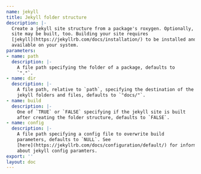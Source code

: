 ```yaml
---
name: jekyll
title: Jekyll folder structure
description: |-
  Create a jekyll site structure from a package's roxygen. Optionally, a
  site may be built, too. Building your site requires
  [jekyll](https://jekyllrb.com/docs/installation/) to be installed and
  available on your system.
parameters:
- name: path
  description: |-
    A file path specifying the folder of a package, defaults to
    `"."`.
- name: dir
  description: |-
    A file path, relative to `path`, specifying the destination of the
    jekyll folders and files, defaults to `"docs/"`.
- name: build
  description: |-
    One of `TRUE` or `FALSE` specifying if the jekyll site is built
    after creating the folder structure, defaults to `FALSE`.
- name: config
  description: |-
    A file path specifying a config file to overwrite build
    parameters, defaults to `NULL`. See
    [here](https://jekyllrb.com/docs/configuration/default/) for information
    about jekyll config paramters.
export: ''
layout: doc
---
```

